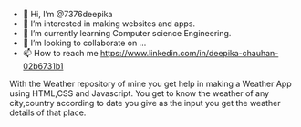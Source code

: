 - 👋 Hi, I’m @7376deepika
- 👀 I’m interested in making websites and apps.
- 🌱 I’m currently learning Computer science Engineering.
- 💞️ I’m looking to collaborate on ...
- 📫 How to reach me https://www.linkedin.com/in/deepika-chauhan-02b6731b1

<!---
7376deepika/7376deepika is a ✨ special ✨ repository because its `README.md` (this file) appears on your GitHub profile.
You can click the Preview link to take a look at your changes.
--->
With the Weather repository of mine you get help in making a Weather App using HTML,CSS and Javascript.
You get to know the weather of any city,country according to date you give as the input
you get the weather details of that place.
